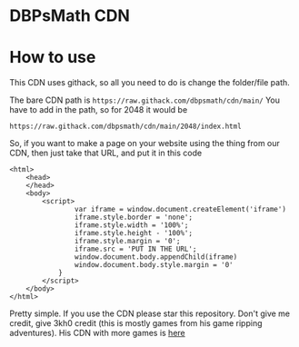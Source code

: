 # DBPsMath CDN


# How to use
This CDN uses githack, so all you need to do is change the folder/file path.

The bare CDN path is ```https://raw.githack.com/dbpsmath/cdn/main/``` You have to add in the path, so for 2048 it would be

```
https://raw.githack.com/dbpsmath/cdn/main/2048/index.html
```
So, if you want to make a page on your website using the thing from our CDN, then just take that URL, and put it in this code
```
<html>
    <head>
    </head>
    <body>
        <script>
                var iframe = window.document.createElement('iframe')
                iframe.style.border = 'none';
                iframe.style.width = '100%';
                iframe.style.height - '100%';
                iframe.style.margin = '0';
                iframe.src = 'PUT IN THE URL';
                window.document.body.appendChild(iframe)
                window.document.body.style.margin = '0'
            }
        </script>
    </body>
</html>
```
Pretty simple. If you use the CDN please star this repository.
Don't give me credit, give 3kh0 credit (this is mostly games from his game ripping adventures). His CDN with more games is [here](https://github.com/3kh0/3kh0-Assets)
